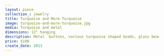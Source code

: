 ```yaml
---
layout: piece
collection_: jewelry
title: Turquoise and More Turquoise
image: turquoise-and-more-turquoise.jpg
media: Turquoise and metal
dimensions: 12" hanging
description: Metal  buttons, various turquoise shaped beads, glass beads, stone,spacers findings and wiring working pendant of various turquoise , stone and glass  beads. Metal button clasp.
price: $100
create_date: 2013
---
```

